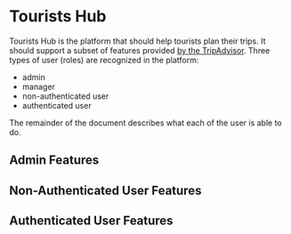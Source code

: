 

# Tourists Hub

Tourists Hub is the platform that should help tourists plan their trips.
It should support a subset of features provided [by the TripAdvisor](https://www.tripadvisor.com/).
Three types of user (roles) are recognized in the platform:

-   admin
-   manager
-   non-authenticated user
-   authenticated user

The remainder of the document describes what each of the user is able to do.


## Admin Features


## Non-Authenticated User Features


## Authenticated User Features

